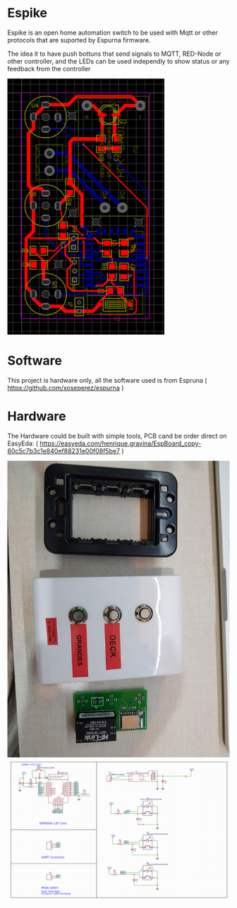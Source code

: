 # Espike
Espike is an open home automation switch to be used with Mqtt or other protocols that are suported by Espurna firmware. 

The idea it to have push bottuns that send signals to MQTT, RED-Node or other controller, and the LEDs can be used independly to show status or any feedback from the controller

![PCB](https://github.com/Henriquegravina/Espike/raw/master/espike_wallplate_pcb.PNG)

# Software
This project is hardware only, all the software used is from Espruna ( https://github.com/xoseperez/espurna )

# Hardware
The Hardware could be built with simple tools, PCB cand be order direct on EasyEda: ( https://easyeda.com/henrique.gravina/EspBoard_copy-60c5c7b3c1e840ef88231e00f08f5be7 )


![Wall Plate monted](https://github.com/Henriquegravina/Espike/raw/master/20180320_223557.jpg)
![Wall Plate monted](https://github.com/Henriquegravina/Espike/raw/master/espike_wallplate_sch.PNG)
